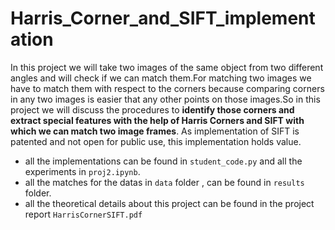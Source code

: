 # Harris_Corner_and_SIFT_implementation

In this project we will take two images of the same object from two different angles and will
check if we can match them.For matching two images we have to match them with respect
to the corners because comparing corners in any two images is easier that any other points
on those images.So in this project we will discuss the procedures to **identify those corners
and extract special features with the help of Harris Corners and SIFT with which we can
match two image frames**. As implementation of SIFT is patented and not open for public use, this 
implementation holds value.

- all the implementations can be found in `student_code.py` and all the experiments in `proj2.ipynb`.
- all the matches for the datas in `data` folder , can be found in `results` folder.
- all the theoretical details about this project can be found in the project report `HarrisCornerSIFT.pdf`

